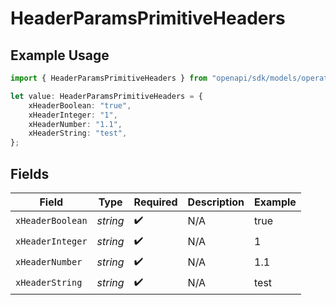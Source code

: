 # HeaderParamsPrimitiveHeaders

## Example Usage

```typescript
import { HeaderParamsPrimitiveHeaders } from "openapi/sdk/models/operations";

let value: HeaderParamsPrimitiveHeaders = {
    xHeaderBoolean: "true",
    xHeaderInteger: "1",
    xHeaderNumber: "1.1",
    xHeaderString: "test",
};
```

## Fields

| Field              | Type               | Required           | Description        | Example            |
| ------------------ | ------------------ | ------------------ | ------------------ | ------------------ |
| `xHeaderBoolean`   | *string*           | :heavy_check_mark: | N/A                | true               |
| `xHeaderInteger`   | *string*           | :heavy_check_mark: | N/A                | 1                  |
| `xHeaderNumber`    | *string*           | :heavy_check_mark: | N/A                | 1.1                |
| `xHeaderString`    | *string*           | :heavy_check_mark: | N/A                | test               |